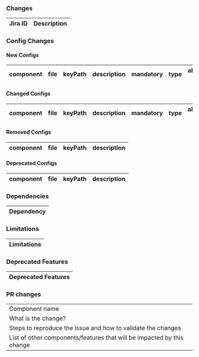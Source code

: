 ### Changes
| Jira ID | Description |
| --- | --- |

### Config Changes
#### New Configs
| component | file | keyPath | description | mandatory | type | allowed-value | default-value | sample-value |
| --- | --- | --- | --- | --- | --- | --- | --- | --- |

#### Changed Configs
| component | file | keyPath | description | mandatory | type | allowed-value | default-value | sample-value |
| --- | --- | --- | --- | --- | --- | --- | --- | --- |

#### Removed Configs
| component | file | keyPath | description |
| --- | --- | --- | --- |

#### Deprecated Configs
| component | file | keyPath | description |
| --- | --- | --- | --- |

### Dependencies
| Dependency |
| --- |

### Limitations
| Limitations |
| --- |

### Deprecated Features
| Deprecated Features |
| --- |

### PR changes
| | |
| --- | --- |
| Component name | |
| What is the change? | | 
| Steps to reproduce the issue and how to validate the changes | |
| List of other components/features that will be impacted by this change | |

